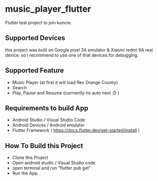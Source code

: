 # music_player_flutter

Flutter test project to join kuncie.

## Supported Devices

this project was built on Google pixel 3A emulator & Xiaomi redmi 9A real device. so i recommend to use one of that devices for debugging.

## Supported Feature
- Music Player (at first it will load Rex Orange County)
- Search
- Play, Pause and Resume (currrently no auto next :D )

## Requirements to build App
- Android Studio / Visual Studio Code
- Android Devices / Android emulator
- Flutter Framework ( https://docs.flutter.dev/get-started/install )

## How To Build this Project
- Clone this Project
- Open android studio / Visual Studio code
- open terminal and run "flutter pub get"
- Run the App.
